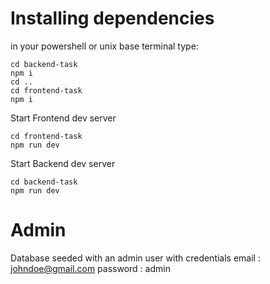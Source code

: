 # Installing dependencies
in your powershell or unix base terminal type:
```console
cd backend-task
npm i
cd ..
cd frontend-task
npm i
```
Start Frontend dev server
```console
cd frontend-task
npm run dev
```
Start Backend dev server
```console
cd backend-task
npm run dev
```
# Admin
Database seeded with an admin user with credentials email : johndoe@gmail.com password : admin
